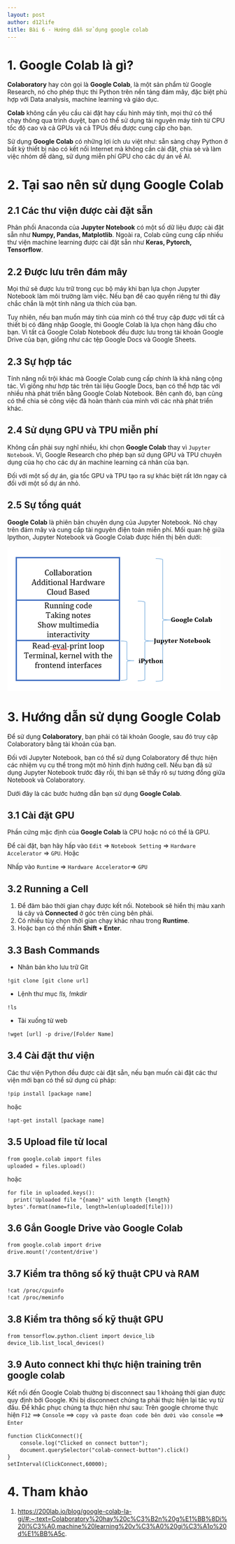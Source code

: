 ```yaml
---
layout: post
author: d12life
title: Bài 6 - Hướng dẫn sử dụng google colab
---
```

# 1. Google Colab là gì?
**Colaboratory** hay còn gọi là **Google Colab**, là một sản phẩm từ Google Research, nó cho phép thực thi Python trên nền tảng đám mây, đặc biệt phù hợp với Data analysis, machine learning và giáo dục.

**Colab** không cần yêu cầu cài đặt hay cấu hình máy tính, mọi thứ có thể chạy thông qua trình duyệt, bạn có thể sử dụng tài nguyên máy tính từ CPU tốc độ cao và cả GPUs và cả TPUs đều được cung cấp cho bạn.

Sử dụng **Google Colab** có những lợi ích ưu việt như: sẵn sàng chạy Python ở bất kỳ thiết bị nào có kết nối Internet mà không cần cài đặt, chia sẻ và làm việc nhóm dễ dàng, sử dụng miễn phí GPU cho các dự án về AI.

# 2. Tại sao nên sử dụng Google Colab
## 2.1 Các thư viện được cài đặt sẵn
Phân phối Anaconda của **Jupyter Notebook** có một số dữ liệu được cài đặt sẵn như **Numpy, Pandas, Matplotlib**. Ngoài ra, Colab cũng cung cấp nhiều thư viện machine learning được cài đặt sẵn như **Keras, Pytorch, Tensorflow**.

## 2.2 Được lưu trên đám mây
Mọi thứ sẽ được lưu trữ trong cục bộ máy khi bạn lựa chọn Jupyter Notebook làm môi trường làm việc. Nếu bạn đề cao quyền riêng tư thì đây chắc chắn là một tính năng ưa thích của bạn.

Tuy nhiên, nếu bạn muốn máy tính của mình có thể truy cập được với tất cả thiết bị có đăng nhập Google, thì Google Colab là lựa chọn hàng đầu cho bạn. Vì tất cả Google Colab Notebook đều được lưu trong tài khoản Google Drive của bạn, giống như các tệp Google Docs và Google Sheets.

## 2.3 Sự hợp tác
Tính năng nổi trội khác mà Google Colab cung cấp chính là khả năng cộng tác. Vì giống như hợp tác trên tài liệu Google Docs, bạn có thể hợp tác với nhiều nhà phát triển bằng Google Colab Notebook. Bên cạnh đó, bạn cũng có thể chia sẻ công việc đã hoàn thành của mình với các nhà phát triển khác.

## 2.4 Sử dụng GPU và TPU miễn phí
Không cần phải suy nghĩ nhiều, khi chọn **Google Colab** thay vì `Jupyter Notebook`. Vì, Google Research  cho phép bạn sử dụng GPU và TPU chuyên dụng của họ cho các dự án machine learning cá nhân của bạn.

Đối với một số dự án, gia tốc GPU và TPU tạo ra sự khác biệt rất lớn ngay cả đối với một số dự án nhỏ.

## 2.5 Sự tổng quát
**Google Colab** là phiên bản chuyên dụng của Jupyter Notebook. Nó chạy trên đám mây và cung cấp tài nguyên điện toán miễn phí. Mối quan hệ giữa Ipython, Jupyter Notebook và Google Colab được hiển thị bên dưới:

![image](/assets/images/lesson_6/pasted-image-0-9-1.png)

# 3. Hướng dẫn sử dụng Google Colab
Để sử dụng **Colaboratory**, bạn phải có tài khoản Google, sau đó truy cập Colaboratory bằng tài khoản của bạn.

Đối với Jupyter Notebook, bạn có thể sử dụng Colaboratory để thực hiện các nhiệm vụ cụ thể trong một mô hình định hướng cell. Nếu bạn đã sử dụng Jupyter Notebook trước đây rồi, thì bạn sẽ thấy rõ sự tương đồng giữa Notebook và Colaboratory.

Dưới đây là các bước hướng dẫn bạn sử dụng **Google Colab**.

## 3.1 Cài đặt GPU
Phần cứng mặc định của **Google Colab** là CPU hoặc nó có thể là GPU.

Để cài đặt, bạn hãy hấp vào `Edit` => `Notebook Setting` => `Hardware Accelerator` => `GPU`. Hoặc

Nhấp vào `Runtime` => `Hardware Accelerator`=> `GPU`

## 3.2 Running a Cell
1. Để đảm bảo thời gian chạy được kết nối. Notebook sẽ hiển thị màu xanh lá cây và **Connected** ở góc trên cùng bên phải.
2. Có nhiều tùy chọn thời gian chạy khác nhau trong **Runtime**.
3. Hoặc bạn có thể nhấn **Shift + Enter**.

## 3.3 Bash Commands
- Nhân bản kho lưu trữ Git
```
!git clone [git clone url]
```
- Lệnh thư mục *!ls, !mkdir*
```
!ls
```
- Tải xuống từ web
```
!wget [url] -p drive/[Folder Name]
```

## 3.4 Cài đặt thư viện
Các thư viện Python đều được cài đặt sẵn, nếu bạn muốn cài đặt các thư viện mới bạn có thể sử dụng cú pháp:
```
!pip install [package name]
```
hoặc
```
!apt-get install [package name]
```

## 3.5 Upload file từ local
```
from google.colab import files
uploaded = files.upload()
```
hoặc
```
for file in uploaded.keys():
  print('Uploaded file "{name}" with length {length} bytes'.format(name=file, length=len(uploaded[file])))
```

## 3.6 Gắn Google Drive vào Google Colab
```
from google.colab import drive
drive.mount('/content/drive')
```

## 3.7 Kiểm tra thông số kỹ thuật CPU và RAM
```
!cat /proc/cpuinfo
!cat /proc/meminfo
```

## 3.8 Kiểm tra thông số kỹ thuật GPU
```
from tensorflow.python.client import device_lib
device_lib.list_local_devices()
```

## 3.9 Auto connect khi thực hiện training trên google colab
Kết nối đến Google Colab thường bị disconnect sau 1 khoảng thời gian được quy định bởi Google. Khi bị disconnect chúng ta phải thực hiện lại tác vụ từ đầu. Để khắc phục chúng ta thực hiện như sau: Trên google chrome thực hiện `F12` ==> `Console` ==> `copy và paste đoạn code bên dưới vào console` ==> `Enter`
```
function ClickConnect(){
    console.log("Clicked on connect button"); 
    document.querySelector("colab-connect-button").click()
}
setInterval(ClickConnect,60000);
```

# 4. Tham khảo
1. https://200lab.io/blog/google-colab-la-gi/#:~:text=Colaboratory%20hay%20c%C3%B2n%20g%E1%BB%8Di%20l%C3%A0,machine%20learning%20v%C3%A0%20gi%C3%A1o%20d%E1%BB%A5c.